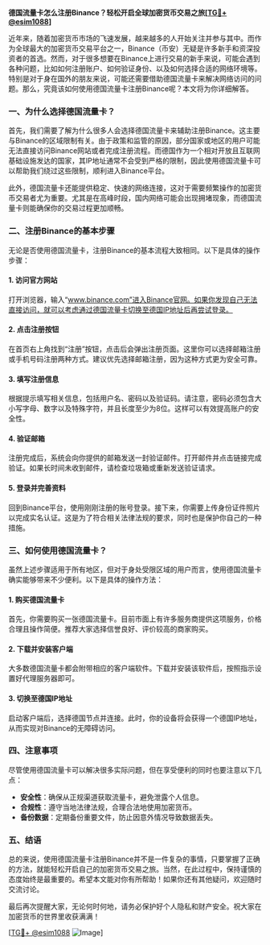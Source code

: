 **德国流量卡怎么注册Binance？轻松开启全球加密货币交易之旅[[TG💪+ @esim1088](https://t.me/s/esim1088)]**

近年来，随着加密货币市场的飞速发展，越来越多的人开始关注并参与其中。而作为全球最大的加密货币交易平台之一，Binance（币安）无疑是许多新手和资深投资者的首选。然而，对于很多想要在Binance上进行交易的新手来说，可能会遇到各种问题，比如如何注册账户、如何验证身份、以及如何选择合适的网络环境等。特别是对于身在国外的朋友来说，可能还需要借助德国流量卡来解决网络访问的问题。那么，究竟该如何使用德国流量卡注册Binance呢？本文将为你详细解答。

### 一、为什么选择德国流量卡？

首先，我们需要了解为什么很多人会选择德国流量卡来辅助注册Binance。这主要与Binance的区域限制有关。由于政策和监管的原因，部分国家或地区的用户可能无法直接访问Binance网站或者完成注册流程。而德国作为一个相对开放且互联网基础设施发达的国家，其IP地址通常不会受到严格的限制，因此使用德国流量卡可以帮助我们绕过这些限制，顺利进入Binance平台。

此外，德国流量卡还能提供稳定、快速的网络连接，这对于需要频繁操作的加密货币交易者尤为重要。尤其是在高峰时段，国内网络可能会出现拥堵现象，而德国流量卡则能确保你的交易过程更加顺畅。

### 二、注册Binance的基本步骤

无论是否使用德国流量卡，注册Binance的基本流程大致相同。以下是具体的操作步骤：

#### 1. 访问官方网站
打开浏览器，输入“www.binance.com”进入Binance官网。如果你发现自己无法直接访问，就可以考虑通过德国流量卡切换至德国IP地址后再尝试登录。

#### 2. 点击注册按钮
在首页右上角找到“注册”按钮，点击后会弹出注册页面。这里你可以选择邮箱注册或手机号码注册两种方式。建议优先选择邮箱注册，因为这种方式更为安全可靠。

#### 3. 填写注册信息
根据提示填写相关信息，包括用户名、密码以及验证码。请注意，密码必须包含大小写字母、数字以及特殊字符，并且长度至少为8位。这样可以有效提高账户的安全性。

#### 4. 验证邮箱
注册完成后，系统会向你提供的邮箱发送一封验证邮件。打开邮件并点击链接完成验证。如果长时间未收到邮件，请检查垃圾箱或重新发送验证请求。

#### 5. 登录并完善资料
回到Binance平台，使用刚刚注册的账号登录。接下来，你需要上传身份证件照片以完成实名认证。这是为了符合相关法律法规的要求，同时也是保护你自己的一种措施。

### 三、如何使用德国流量卡？

虽然上述步骤适用于所有地区，但对于身处受限区域的用户而言，使用德国流量卡确实能够带来不少便利。以下是具体的操作方法：

#### 1. 购买德国流量卡
首先，你需要购买一张德国流量卡。目前市面上有许多服务商提供这项服务，价格合理且操作简便。推荐大家选择信誉良好、评价较高的商家购买。

#### 2. 下载并安装客户端
大多数德国流量卡都会附带相应的客户端软件。下载并安装该软件后，按照指示设置好代理服务器即可。

#### 3. 切换至德国IP地址
启动客户端后，选择德国节点并连接。此时，你的设备将会获得一个德国IP地址，从而实现对Binance的无障碍访问。

### 四、注意事项

尽管使用德国流量卡可以解决很多实际问题，但在享受便利的同时也要注意以下几点：

- **安全性**：确保从正规渠道获取流量卡，避免泄露个人信息。
- **合规性**：遵守当地法律法规，合理合法地使用加密货币。
- **备份数据**：定期备份重要文件，防止因意外情况导致数据丢失。

### 五、结语

总的来说，使用德国流量卡注册Binance并不是一件复杂的事情，只要掌握了正确的方法，就能轻松开启自己的加密货币交易之旅。当然，在此过程中，保持谨慎的态度始终是最重要的。希望本文能对你有所帮助！如果你还有其他疑问，欢迎随时交流讨论。

最后再次提醒大家，无论何时何地，请务必保护好个人隐私和财产安全。祝大家在加密货币的世界里收获满满！

[[TG💪+ @esim1088](https://t.me/s/esim1088) ![Image](https://i.postimg.cc/4NQfJmqS/Snipaste-2025-05-13-00-14-12.png)]